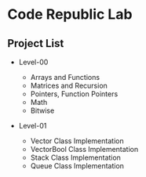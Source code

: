 # Code Republic Lab

## Project List

- Level-00
	- Arrays and Functions
	- Matrices and Recursion
	- Pointers, Function Pointers
	- Math
	- Bitwise

- Level-01
	- Vector Class Implementation
	- VectorBool Class Implementation
   	- Stack Class Implementation
   	- Queue Class Implementation
